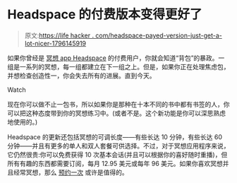 # Headspace 的付费版本变得更好了

> 原文:[https://life hacker . com/headspace-payed-version-just-get-a-lot-nicer-1796145919](https://lifehacker.com/headspaces-paid-version-just-got-a-lot-nicer-1796145919)

如果你曾经是 [冥想 app Headspace](https://www.headspace.com/) 的付费用户，你就会知道“背包”的暴政。一组是一系列的冥想，每一组都建立在下一组之上。但是，如果你正在处理焦虑包，并想检查创造性一，你会失去所有的进展。直到今天。

Watch

现在你可以做不止一包书，所以如果你是那种在十本不同的书中都有书签的人，你可以把这种态度带到你的冥想练习中。(或者不是。这个新功能是你可以深思熟虑地使用的。)

Headspace 的更新还包括冥想的可调长度——有些长达 10 分钟，有些长达 60 分钟——并且有更多的单人和双人套餐可供选择。不过，对于冥想应用程序来说，它仍然很贵:你可以免费获得 10 次基本会话(并且可以根据你的喜好随时重播)，但所有有趣的东西都需要订阅，每月 12.95 美元或每年 96 美元。如果你喜欢冥想并且经常冥想，那么 [预约一次](https://lifehacker.com/are-meditation-apps-worthwhile-1782101998) 或许是值得的。